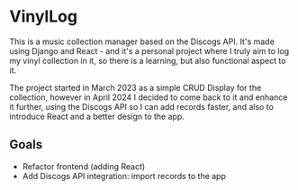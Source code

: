 # VinylLog
This is a music collection manager based on the Discogs API. It's made using Django and React - and it's a personal project where I truly aim to log my vinyl collection in it, so there is a learning, but also functional aspect to it.

The project started in March 2023 as a simple CRUD Display for the collection, however in April 2024 I decided to come back to it and enhance it further, using the Discogs API so I can add records faster, and also to introduce React and a better design to the app.

## Goals
- Refactor frontend (adding React)
- Add Discogs API integration: import records to the app
